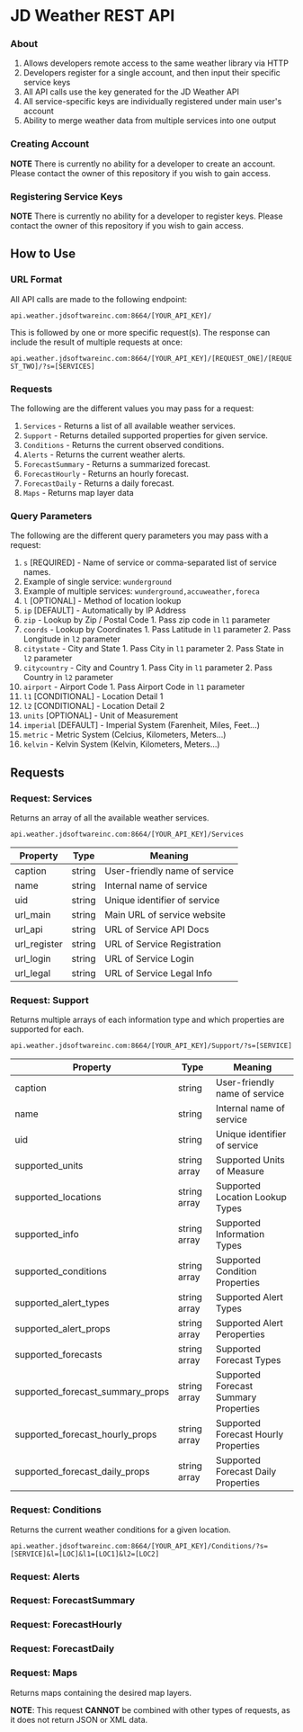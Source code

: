 # JD Weather REST API

### About

1. Allows developers remote access to the same weather library via HTTP
2. Developers register for a single account, and then input their specific service keys
  1. All API calls use the key generated for the JD Weather API
  2. All service-specific keys are individually registered under main user's account
3. Ability to merge weather data from multiple services into one output

### Creating Account

**NOTE** There is currently no ability for a developer to create an account. Please contact the owner of this repository if you wish to gain access.

### Registering Service Keys

**NOTE** There is currently no ability for a developer to register keys. Please contact the owner of this repository if you wish to gain access.



## How to Use

### URL Format

All API calls are made to the following endpoint:

`api.weather.jdsoftwareinc.com:8664/[YOUR_API_KEY]/`

This is followed by one or more specific request(s). The response can include the result of multiple requests at once:

`api.weather.jdsoftwareinc.com:8664/[YOUR_API_KEY]/[REQUEST_ONE]/[REQUEST_TWO]/?s=[SERVICES]`

### Requests

The following are the different values you may pass for a request:

1. `Services` - Returns a list of all available weather services.
2. `Support` - Returns detailed supported properties for given service.
3. `Conditions` - Returns the current observed conditions.
4. `Alerts` - Returns the current weather alerts.
5. `ForecastSummary` - Returns a summarized forecast.
6. `ForecastHourly` - Returns an hourly forecast.
7. `ForecastDaily` - Returns a daily forecast.
8. `Maps` - Returns map layer data

### Query Parameters

The following are the different query parameters you may pass with a request:

1. `s` [REQUIRED] - Name of service or comma-separated list of service names.
  1. Example of single service: `wunderground`
  2. Example of multiple services: `wunderground,accuweather,foreca`
2. `l` [OPTIONAL] - Method of location lookup
  1. `ip` [DEFAULT] - Automatically by IP Address
  2. `zip` - Lookup by Zip / Postal Code
    1. Pass zip code in `l1` parameter
  3. `coords` - Lookup by Coordinates
    1. Pass Latitude in `l1` parameter
    2. Pass Longitude in `l2` parameter
  4. `citystate` - City and State
    1. Pass City in `l1` parameter
    2. Pass State in `l2` parameter
  5. `citycountry` - City and Country
    1. Pass City in `l1` parameter
    2. Pass Country in `l2` parameter
  6. `airport` - Airport Code
    1. Pass Airport Code in `l1` parameter
3. `l1` [CONDITIONAL] - Location Detail 1
4. `l2` [CONDITIONAL] - Location Detail 2
5. `units` [OPTIONAL] - Unit of Measurement
  1. `imperial` [DEFAULT] - Imperial System (Farenheit, Miles, Feet...)
  2. `metric` - Metric System (Celcius, Kilometers, Meters...)
  3. `kelvin` - Kelvin System (Kelvin, Kilometers, Meters...)



## Requests

### Request: Services

Returns an array of all the available weather services.

`api.weather.jdsoftwareinc.com:8664/[YOUR_API_KEY]/Services`

| Property      | Type   | Meaning                       |
| ------------- |--------| ------------------------------|
| caption       | string | User-friendly name of service |
| name          | string | Internal name of service      |
| uid           | string | Unique identifier of service  |
| url_main      | string | Main URL of service website   |
| url_api       | string | URL of Service API Docs       |
| url_register  | string | URL of Service Registration   |
| url_login     | string | URL of Service Login          |
| url_legal     | string | URL of Service Legal Info     |

### Request: Support

Returns multiple arrays of each information type and which properties are supported for each.

`api.weather.jdsoftwareinc.com:8664/[YOUR_API_KEY]/Support/?s=[SERVICE]`

| Property                         | Type         | Meaning                               |
| ---------------------------------|--------------| --------------------------------------|
| caption                          | string       | User-friendly name of service         |
| name                             | string       | Internal name of service              |
| uid                              | string       | Unique identifier of service          |
| supported_units                  | string array | Supported Units of Measure            |
| supported_locations              | string array | Supported Location Lookup Types       |
| supported_info                   | string array | Supported Information Types           |
| supported_conditions             | string array | Supported Condition Properties        |
| supported_alert_types            | string array | Supported Alert Types                 |
| supported_alert_props            | string array | Supported Alert Peroperties           |
| supported_forecasts              | string array | Supported Forecast Types              |
| supported_forecast_summary_props | string array | Supported Forecast Summary Properties |
| supported_forecast_hourly_props  | string array | Supported Forecast Hourly Properties  |
| supported_forecast_daily_props   | string array | Supported Forecast Daily Properties   |


### Request: Conditions

Returns the current weather conditions for a given location.

`api.weather.jdsoftwareinc.com:8664/[YOUR_API_KEY]/Conditions/?s=[SERVICE]&l=[LOC]&l1=[LOC1]&l2=[LOC2]`

### Request: Alerts



### Request: ForecastSummary



### Request: ForecastHourly



### Request: ForecastDaily



### Request: Maps

Returns maps containing the desired map layers.

**NOTE**: This request **CANNOT** be combined with other types of requests, as it does not return JSON or XML data.

